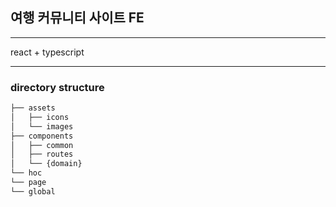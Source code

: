 ## 여행 커뮤니티 사이트 FE
***
react + typescript
***
### directory structure
```bash
├── assets
│   ├── icons
│   └── images
├── components
│   ├── common
│   ├── routes
│   └── {domain}
└── hoc
└── page
└── global
``` 
